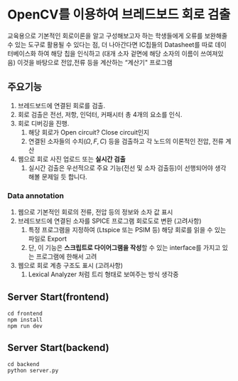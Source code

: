 # OpenCV를 이용하여 브레드보드 회로 검출

교육용으로 기본적인 회로이론을 알고 구성해보고자 하는 학생들에게 오류를 보완해줄 수 있는 도구로 활용될 수 있다는 점, 더 나아간다면 IC칩들의 Datasheet를 따로 데이터베이스화 하여 해당 칩을 인식하고 (대개 소자 겉면에 해당 소자의 이름이 쓰여져있음) 이것을 바탕으로 전압,전류 등을 계산하는 “계산기" 프로그램

## 주요기능

1. 브레드보드에 연결된 회로를 검출.
2. 회로 검출은 전선, 저항, 인덕터, 커패시터 총 4개의 요소를 인식.
3. 회로 디버깅을 진행.
   1. 해당 회로가 Open circuit? Close circuit인지
   2. 연결된 소자들의 수치($\Omega,F,C)$ 등을 검출하고 각 노드의 이론적인 전압, 전류 계산
4. 웹으로 회로 사진 업로드 또는 **실시간 검출**
   1. 실시간 검출은 우선적으로 주요 기능(전선 및 소자 검출등)이 선행되어야 생각해볼 문제일 듯 합니다.

### Data annotation

1. 웹으로 기본적인 회로의 전류, 전압 등의 정보와 소자 값 표시
2. 브레드보드에 연결된 소자를 SPICE 프로그램 회로도로 변환 (고려사항)
   1. 특정 프로그램을 지정하여 (Ltspice 또는 PSIM 등) 해당 회로를 읽을 수 있는 파일로 Export
   2. 단, 이 기능은 **스크립트로 다이어그램을 작성**할 수 있는 interface를 가지고 있는 프로그램에 한해서 고려
3. 웹으로 회로 계층 구조도 표시 (고려사항)
   1. Lexical Analyzer 처럼 트리 형태로 보여주는 방식 생각중

## Server Start(frontend)
```
cd frontend
npm install
npm run dev
```

## Server Start(backend)
```
cd backend
python server.py
```

